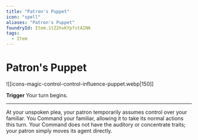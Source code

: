 ```yaml
---
title: "Patron's Puppet"
icon: "spell"
aliases: "Patron's Puppet"
foundryId: Item.1tZ2hvKYpfstAIN6
tags:
  - Item
---
```


# Patron's Puppet
![[icons-magic-control-control-influence-puppet.webp|150]]

**Trigger** Your turn begins.

* * *

At your unspoken plea, your patron temporarily assumes control over your familiar. You Command your familiar, allowing it to take its normal actions this turn. Your Command does not have the auditory or concentrate traits; your patron simply moves its agent directly.
